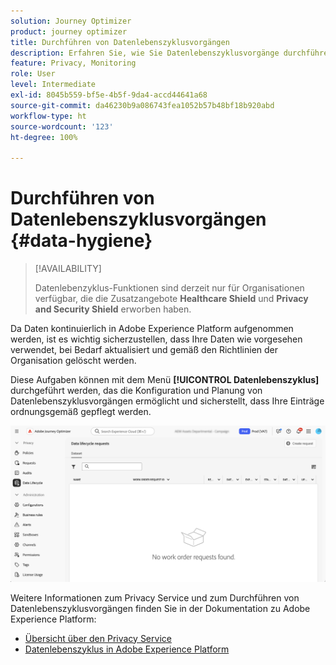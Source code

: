 ```yaml
---
solution: Journey Optimizer
product: journey optimizer
title: Durchführen von Datenlebenszyklusvorgängen
description: Erfahren Sie, wie Sie Datenlebenszyklusvorgänge durchführen
feature: Privacy, Monitoring
role: User
level: Intermediate
exl-id: 8045b559-bf5e-4b5f-9da4-accd44641a68
source-git-commit: da46230b9a086743fea1052b57b48bf18b920abd
workflow-type: ht
source-wordcount: '123'
ht-degree: 100%

---
```


# Durchführen von Datenlebenszyklusvorgängen {#data-hygiene}

>[!AVAILABILITY]
>
>Datenlebenzyklus-Funktionen sind derzeit nur für Organisationen verfügbar, die die Zusatzangebote **Healthcare Shield** und **Privacy and Security Shield** erworben haben.

Da Daten kontinuierlich in Adobe Experience Platform aufgenommen werden, ist es wichtig sicherzustellen, dass Ihre Daten wie vorgesehen verwendet, bei Bedarf aktualisiert und gemäß den Richtlinien der Organisation gelöscht werden.

Diese Aufgaben können mit dem Menü **[!UICONTROL Datenlebenszyklus]** durchgeführt werden, das die Konfiguration und Planung von Datenlebenszyklusvorgängen ermöglicht und sicherstellt, dass Ihre Einträge ordnungsgemäß gepflegt werden.

![](assets/data-hygiene.png)

Weitere Informationen zum Privacy Service und zum Durchführen von Datenlebenszyklusvorgängen finden Sie in der Dokumentation zu Adobe Experience Platform:

* [Übersicht über den Privacy Service](https://experienceleague.adobe.com/docs/experience-platform/privacy/home.html?lang=de)
* [Datenlebenszyklus in Adobe Experience Platform](https://experienceleague.adobe.com/docs/experience-platform/hygiene/home.html?lang=de)
